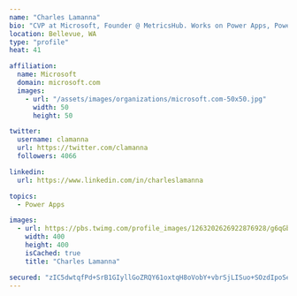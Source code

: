```yaml
---
name: "Charles Lamanna"
bio: "CVP at Microsoft, Founder @ MetricsHub. Works on Power Apps, Power Automate, Power Virtual Agent, Common Data Service and Dynamics 365."
location: Bellevue, WA
type: "profile"
heat: 41

affiliation:
  name: Microsoft
  domain: microsoft.com
  images:
    - url: "/assets/images/organizations/microsoft.com-50x50.jpg"
      width: 50
      height: 50

twitter:
  username: clamanna
  url: https://twitter.com/clamanna
  followers: 4066

linkedin:
  url: https://www.linkedin.com/in/charleslamanna

topics:
  - Power Apps

images:
  - url: https://pbs.twimg.com/profile_images/1263202626922876928/g6qGbHZ-_400x400.jpg
    width: 400
    height: 400
    isCached: true
    title: "Charles Lamanna"

secured: "zIC5dwtqfPd+SrB1GIyllGoZRQY61oxtqH8oVobY+vbrSjLISuo+SOzdIpoSelAkvRJrRG3sdeyrmqaZGu5BBCz98sdlZscS5qxbm5kVGENICQHy0fIKUOAlkEYcqkIapXq6LA2fzxPFYEUA3ltur0DXdDG8InPcges3pRjNQIw64oN9ORwatbJ5XMLjckn4oWdJ8t7gUYVKohsCaZ9u2uAHiLq6Bn1WuOkOMLHktLAz5+LUyMqeZkMeYj+WB4r8H7BxAQ/wbxTqXScn5Xpx0Xsx93n5JkWoEF8HKuK9QfxfNlAdGCyhGazKri8mt5LbkkshuIabNex39qgS17g+OP+ULoReSMsSHRA/LlyoQp/4bPIGrBFyD8PkQKgQ+Qq2JbvqafzwEtC48QasrSEcnC24cx6zIP9A9+/cL5bZq48=;z2pfkYwSE1Iru9F+hb8IcQ=="
---
```


